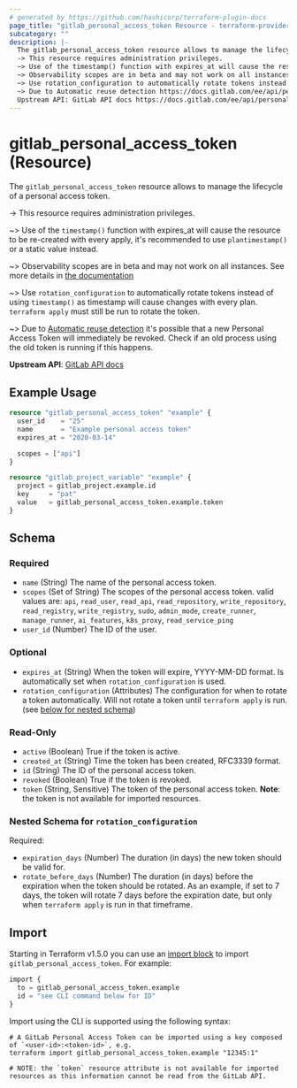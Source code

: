 ```yaml
---
# generated by https://github.com/hashicorp/terraform-plugin-docs
page_title: "gitlab_personal_access_token Resource - terraform-provider-gitlab"
subcategory: ""
description: |-
  The gitlab_personal_access_token resource allows to manage the lifecycle of a personal access token.
  -> This resource requires administration privileges.
  ~> Use of the timestamp() function with expires_at will cause the resource to be re-created with every apply, it's recommended to use plantimestamp() or a static value instead.
  ~> Observability scopes are in beta and may not work on all instances. See more details in the documentation https://docs.gitlab.com/ee/operations/tracing.html
  ~> Use rotation_configuration to automatically rotate tokens instead of using timestamp() as timestamp will cause changes with every plan. terraform apply must still be run to rotate the token.
  ~> Due to Automatic reuse detection https://docs.gitlab.com/ee/api/personal_access_tokens.html#automatic-reuse-detection it's possible that a new Personal Access Token will immediately be revoked. Check if an old process using the old token is running if this happens.
  Upstream API: GitLab API docs https://docs.gitlab.com/ee/api/personal_access_tokens.html
---
```


# gitlab_personal_access_token (Resource)

The `gitlab_personal_access_token` resource allows to manage the lifecycle of a personal access token.

-> This resource requires administration privileges.

~> Use of the `timestamp()` function with expires_at will cause the resource to be re-created with every apply, it's recommended to use `plantimestamp()` or a static value instead.

~> Observability scopes are in beta and may not work on all instances. See more details in [the documentation](https://docs.gitlab.com/ee/operations/tracing.html)

~> Use `rotation_configuration` to automatically rotate tokens instead of using `timestamp()` as timestamp will cause changes with every plan. `terraform apply` must still be run to rotate the token.

~> Due to [Automatic reuse detection](https://docs.gitlab.com/ee/api/personal_access_tokens.html#automatic-reuse-detection) it's possible that a new Personal Access Token will immediately be revoked. Check if an old process using the old token is running if this happens.

**Upstream API**: [GitLab API docs](https://docs.gitlab.com/ee/api/personal_access_tokens.html)

## Example Usage

```terraform
resource "gitlab_personal_access_token" "example" {
  user_id    = "25"
  name       = "Example personal access token"
  expires_at = "2020-03-14"

  scopes = ["api"]
}

resource "gitlab_project_variable" "example" {
  project = gitlab_project.example.id
  key     = "pat"
  value   = gitlab_personal_access_token.example.token
}
```

<!-- schema generated by tfplugindocs -->
## Schema

### Required

- `name` (String) The name of the personal access token.
- `scopes` (Set of String) The scopes of the personal access token. valid values are: `api`, `read_user`, `read_api`, `read_repository`, `write_repository`, `read_registry`, `write_registry`, `sudo`, `admin_mode`, `create_runner`, `manage_runner`, `ai_features`, `k8s_proxy`, `read_service_ping`
- `user_id` (Number) The ID of the user.

### Optional

- `expires_at` (String) When the token will expire, YYYY-MM-DD format. Is automatically set when `rotation_configuration` is used.
- `rotation_configuration` (Attributes) The configuration for when to rotate a token automatically. Will not rotate a token until `terraform apply` is run. (see [below for nested schema](#nestedatt--rotation_configuration))

### Read-Only

- `active` (Boolean) True if the token is active.
- `created_at` (String) Time the token has been created, RFC3339 format.
- `id` (String) The ID of the personal access token.
- `revoked` (Boolean) True if the token is revoked.
- `token` (String, Sensitive) The token of the personal access token. **Note**: the token is not available for imported resources.

<a id="nestedatt--rotation_configuration"></a>
### Nested Schema for `rotation_configuration`

Required:

- `expiration_days` (Number) The duration (in days) the new token should be valid for.
- `rotate_before_days` (Number) The duration (in days) before the expiration when the token should be rotated. As an example, if set to 7 days, the token will rotate 7 days before the expiration date, but only when `terraform apply` is run in that timeframe.

## Import

Starting in Terraform v1.5.0 you can use an [import block](https://developer.hashicorp.com/terraform/language/import) to import `gitlab_personal_access_token`. For example:
```terraform
import {
  to = gitlab_personal_access_token.example
  id = "see CLI command below for ID"
}
```

Import using the CLI is supported using the following syntax:

```shell
# A GitLab Personal Access Token can be imported using a key composed of `<user-id>:<token-id>`, e.g.
terraform import gitlab_personal_access_token.example "12345:1"

# NOTE: the `token` resource attribute is not available for imported resources as this information cannot be read from the GitLab API.
```
